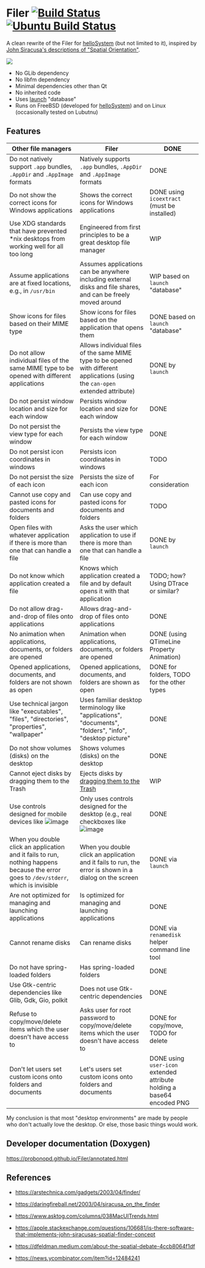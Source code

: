 # Filer [![Build Status](https://api.cirrus-ci.com/probonopd/helloSystem/Filer.svg)](https://cirrus-ci.com/github/probonopd/Filer) [![Ubuntu Build Status](https://img.shields.io/github/actions/workflow/status/probonopd/Filer/ubuntu.yml?branch=main)](https://github.com/probonopd/Filer/actions/workflows/ubuntu.yml)

A clean rewrite of the Filer for [helloSystem](https://hellosystem.github.io/) (but not limited to it), inspired by [John Siracusa's descriptions of "Spatial Orientation"](https://arstechnica.com/gadgets/2003/04/finder/).

![](https://user-images.githubusercontent.com/2480569/206650534-a035fc64-5993-41dd-8753-1076f47598c5.png)

* No GLib dependency
* No libfm dependency
* Minimal dependencies other than Qt
* No inherited code
* Uses [launch](https://github.com/helloSystem/launch/) "database"
* Runs on FreeBSD (developed for [helloSystem](https://hellosystem.github.io/)) and on Linux (occasionally tested on Lubutnu)

## Features

|Other file managers|Filer|DONE|
|---|---|---|
|Do not natively support `.app` bundles, `.AppDir` and `.AppImage` formats|Natively supports `.app` bundles, `.AppDir` and `.AppImage` formats|DONE|
|Do not show the correct icons for Windows applications|Shows the correct icons for Windows applications|DONE using `icoextract` (must be installed)|
|Use XDG standards that have prevented *nix desktops from working well for all too long|Engineered from first principles to be a great desktop file manager|WIP|
|Assume applications are at fixed locations, e.g., in `/usr/bin`|Assumes applications can be anywhere including external disks and file shares, and can be freely moved around|WIP based on `launch` "database"|
|Show icons for files based on their MIME type|Show icons for files based on the application that opens them|DONE based on `launch` "database"|
|Do not allow individual files of the same MIME type to be opened with different applications|Allows individual files of the same MIME type to be opened with different applications (using the `can-open` extended attribute)|DONE by `launch`|
|Do not persist window location and size for each window|Persists window location and size for each window|DONE|
|Do not persist the view type for each window|Persists the view type for each window|DONE|
|Do not persist icon coordinates in windows|Persists icon coordinates in windows|TODO|
|Do not persist the size of each icon|Persists the size of each icon|For consideration|
|Cannot use copy and pasted icons for documents and folders|Can use copy and pasted icons for documents and folders|TODO|
|Open files with whatever application if there is more than one that can handle a file|Asks the user which application to use if there is more than one that can handle a file|DONE by `launch`|
|Do not know which application created a file|Knows which application created a file and by default opens it with that application|TODO; how? Using DTrace or similar?|
|Do not allow drag-and-drop of files onto applications|Allows drag-and-drop of files onto applications|DONE|
|No animation when applications, documents, or folders are opened|Animation when applications, documents, or folders are opened|DONE (using QTimeLine Property Animation)|
|Opened applications, documents, and folders are not shown as open|Opened applications, documents, and folders are shown as open|DONE for folders, TODO for the other types|
|Use technical jargon like "executables", "files", "directories", "properties", "wallpaper"|Uses familiar desktop terminology like "applications", "documents", "folders", "info", "desktop picture"|DONE|
|Do not show volumes (disks) on the desktop|Shows volumes (disks) on the desktop|DONE|
|Cannot eject disks by dragging them to the Trash|Ejects disks by [dragging them to the Trash](http://www.mackido.com/Interface/TrashingDisks.html)|WIP|
|Use controls designed for mobile devices like ![image](https://github.com/probonopd/Filer/assets/2480569/596e92c1-ac20-4212-9ac4-9fe3c6c7c5e2)|Only uses controls designed for the desktop (e.g., real checkboxes like ![image](https://github.com/probonopd/Filer/assets/2480569/326e6bc8-d669-42d3-a983-cd9380ae6df4)|DONE|
|When you double click an application and it fails to run, nothing happens because the error goes to `/dev/stderr`, which is invisible|When you double click an application and it fails to run, the error is shown in a dialog on the screen|DONE via `launch`|
|Are not optimized for managing and launching applications|Is optimized for managing and launching applications|DONE|
|Cannot rename disks|Can rename disks|DONE via `renamedisk` helper command line tool|
|Do not have spring-loaded folders|Has spring-loaded folders|DONE|
|Use Gtk-centric dependencies like Glib, Gdk, Gio, polkit|Does not use Gtk-centric dependencies|DONE|
|Refuse to copy/move/delete items which the user doesn't have access to|Asks user for root password to copy/move/delete items which the user doesn't have access to|DONE for copy/move, TODO for delete|
|Don't let users set custom icons onto folders and documents|Let's users set custom icons onto folders and documents|DONE using `user-icon` extended attribute holding a base64 encoded PNG|

My conclusion is that most "desktop environments" are made by people who don't actually love the desktop. Or else, those basic things would work.

## Developer documentation (Doxygen)

https://probonopd.github.io/Filer/annotated.html

## References

* https://arstechnica.com/gadgets/2003/04/finder/

* https://daringfireball.net/2003/04/siracusa_on_the_finder

* https://www.asktog.com/columns/038MacUITrends.html

* https://apple.stackexchange.com/questions/106681/is-there-software-that-implements-john-siracusas-spatial-finder-concept

* https://dfeldman.medium.com/about-the-spatial-debate-4ccb8064f1df

* https://news.ycombinator.com/item?id=12484241

